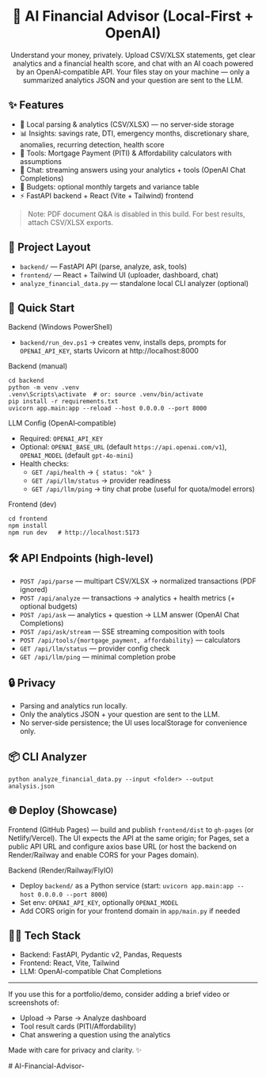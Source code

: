 <div align="center">

# 💸 AI Financial Advisor (Local‑First + OpenAI)

Understand your money, privately. Upload CSV/XLSX statements, get clear analytics and a financial health score, and chat with an AI coach powered by an OpenAI‑compatible API. Your files stay on your machine — only a summarized analytics JSON and your question are sent to the LLM.

</div>

## ✨ Features

- 🔐 Local parsing & analytics (CSV/XLSX) — no server‑side storage
- 📊 Insights: savings rate, DTI, emergency months, discretionary share, anomalies, recurring detection, health score
- 🧮 Tools: Mortgage Payment (PITI) & Affordability calculators with assumptions
- 💬 Chat: streaming answers using your analytics + tools (OpenAI Chat Completions)
- 🧩 Budgets: optional monthly targets and variance table
- ⚡ FastAPI backend + React (Vite + Tailwind) frontend

> Note: PDF document Q&A is disabled in this build. For best results, attach CSV/XLSX exports.

## 🧭 Project Layout

- `backend/` — FastAPI API (parse, analyze, ask, tools)
- `frontend/` — React + Tailwind UI (uploader, dashboard, chat)
- `analyze_financial_data.py` — standalone local CLI analyzer (optional)

## 🚀 Quick Start

Backend (Windows PowerShell)
- `backend/run_dev.ps1` → creates venv, installs deps, prompts for `OPENAI_API_KEY`, starts Uvicorn at http://localhost:8000

Backend (manual)
```
cd backend
python -m venv .venv
.venv\Scripts\activate  # or: source .venv/bin/activate
pip install -r requirements.txt
uvicorn app.main:app --reload --host 0.0.0.0 --port 8000
```

LLM Config (OpenAI‑compatible)
- Required: `OPENAI_API_KEY`
- Optional: `OPENAI_BASE_URL` (default `https://api.openai.com/v1`), `OPENAI_MODEL` (default `gpt-4o-mini`)
- Health checks:
  - `GET /api/health` → `{ status: "ok" }`
  - `GET /api/llm/status` → provider readiness
  - `GET /api/llm/ping` → tiny chat probe (useful for quota/model errors)

Frontend (dev)
```
cd frontend
npm install
npm run dev   # http://localhost:5173
```

## 🛠️ API Endpoints (high‑level)

- `POST /api/parse` — multipart CSV/XLSX → normalized transactions (PDF ignored)
- `POST /api/analyze` — transactions → analytics + health metrics (+ optional budgets)
- `POST /api/ask` — analytics + question → LLM answer (OpenAI Chat Completions)
- `POST /api/ask/stream` — SSE streaming composition with tools
- `POST /api/tools/{mortgage_payment, affordability}` — calculators
- `GET /api/llm/status` — provider config check
- `GET /api/llm/ping` — minimal completion probe

## 🔒 Privacy

- Parsing and analytics run locally.
- Only the analytics JSON + your question are sent to the LLM.
- No server‑side persistence; the UI uses localStorage for convenience only.

## 📦 CLI Analyzer

```
python analyze_financial_data.py --input <folder> --output analysis.json
```

## 🌐 Deploy (Showcase)

Frontend (GitHub Pages) — build and publish `frontend/dist` to `gh-pages` (or Netlify/Vercel). The UI expects the API at the same origin; for Pages, set a public API URL and configure axios base URL (or host the backend on Render/Railway and enable CORS for your Pages domain).

Backend (Render/Railway/FlyIO)
- Deploy `backend/` as a Python service (start: `uvicorn app.main:app --host 0.0.0.0 --port 8000`)
- Set env: `OPENAI_API_KEY`, optionally `OPENAI_MODEL`
- Add CORS origin for your frontend domain in `app/main.py` if needed

## 🧑‍💻 Tech Stack

- Backend: FastAPI, Pydantic v2, Pandas, Requests
- Frontend: React, Vite, Tailwind
- LLM: OpenAI‑compatible Chat Completions

---

If you use this for a portfolio/demo, consider adding a brief video or screenshots of:
- Upload → Parse → Analyze dashboard
- Tool result cards (PITI/Affordability)
- Chat answering a question using the analytics

Made with care for privacy and clarity. ✨

#   A I - F i n a n c i a l - A d v i s o r -  
 